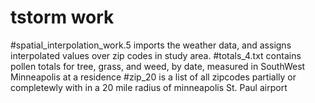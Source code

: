 # tstorm work
#spatial_interpolation_work.5 imports the weather data, and assigns interpolated values over zip codes in study area.
#totals_4.txt contains pollen totals for tree, grass, and weed, by date, measured in SouthWest Minneapolis at a residence
#zip_20 is a list of all zipcodes partially or completewly with in a 20 mile radius of minneapolis St. Paul airport

